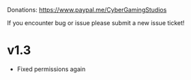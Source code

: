 Donations:
https://www.paypal.me/CyberGamingStudios

If you encounter bug or issue please submit a new issue ticket!

# v1.3
- Fixed permissions again